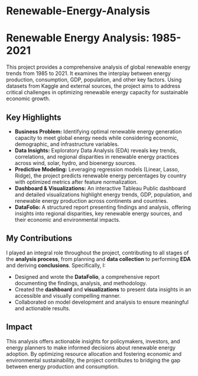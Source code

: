 # Renewable-Energy-Analysis

# Renewable Energy Analysis: 1985-2021  

This project provides a comprehensive analysis of global renewable energy trends from 1985 to 2021. It examines the interplay between energy production, consumption, GDP, population, and other key factors. Using datasets from Kaggle and external sources, the project aims to address critical challenges in optimizing renewable energy capacity for sustainable economic growth.  

## Key Highlights  
- **Business Problem:** Identifying optimal renewable energy generation capacity to meet global energy needs while considering economic, demographic, and infrastructure variables.  
- **Data Insights:** Exploratory Data Analysis (EDA) reveals key trends, correlations, and regional disparities in renewable energy practices across wind, solar, hydro, and bioenergy sources.  
- **Predictive Modeling:** Leveraging regression models (Linear, Lasso, Ridge), the project predicts renewable energy percentages by country with optimized metrics after feature normalization.  
- **Dashboard & Visualizations:** An interactive Tableau Public dashboard and detailed visualizations highlight energy trends, GDP, population, and renewable energy production across continents and countries.  
- **DataFolio:** A structured report presenting findings and analysis, offering insights into regional disparities, key renewable energy sources, and their economic and environmental impacts.  

## My Contributions  
I played an integral role throughout the project, contributing to all stages of the **analysis process**, from planning and **data collection** to performing **EDA** and deriving **conclusions**. Specifically, I:  
- Designed and wrote the **DataFolio**, a comprehensive report documenting the findings, analysis, and methodology.  
- Created the **dashboard** and **visualizations** to present data insights in an accessible and visually compelling manner.  
- Collaborated on model development and analysis to ensure meaningful and actionable results.  

## Impact  
This analysis offers actionable insights for policymakers, investors, and energy planners to make informed decisions about renewable energy adoption. By optimizing resource allocation and fostering economic and environmental sustainability, the project contributes to bridging the gap between energy production and consumption.  
